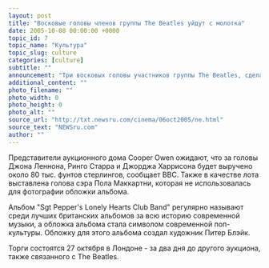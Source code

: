 ```yaml
---
layout: post
title: "Восковые головы членов группы The Beatles уйдут с молотка"
date: 2005-10-08 00:00:00 +0000
topic_id: 7
topic_name: "Культура"
topic_slug: culture
categories: [culture]
subtitle: ""
announcement: "Три восковых головы участников группы The Beatles, сделанные для музея мадам Тюссо и использованные для создания обложки вышедшего в 1967 году легендарного альбома \"Sgt Pepper's Lonely Hearts Club Band\", будут проданы с аукциона."
additional_content: ""
photo_filename: ""
photo_width: 0
photo_height: 0
photo_alt: ""
source_url: "http://txt.newsru.com/cinema/06oct2005/ne.html"
source_text: "NEWSru.com"
author: ""
---
```

Представители аукционного дома Cooper Owen ожидают, что за головы Джона Леннона, Ринго Старра и Джорджа Харрисона будет выручено около 80 тыс. фунтов стерлингов, сообщает BBC. Также в качестве лота выставлена голова сэра Пола Маккартни, которая не использовалась для фотографии обложки альбома.

Альбом "Sgt Pepper's Lonely Hearts Club Band" регулярно называют среди лучших британских альбомов за всю историю современной музыки, а обложка альбома стала символом современной поп-культуры. Обложку для этого альбома создал художник Питер Блэйк.

Торги состоятся 27 октября в Лондоне - за два дня до другого аукциона, также связанного с The Beatles.
